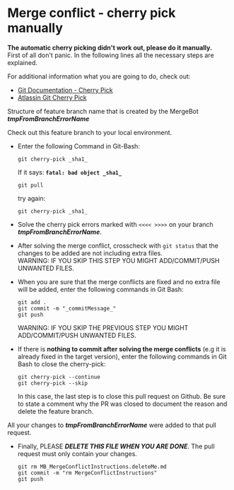 # Merge conflict - cherry pick manually

**The automatic cherry picking didn't work out, please do it manually.**  
First of all don't panic. 
In the following lines all the necessary steps are explained.

For additional information what you are going to do, check out:  
- [Git Documentation - Cherry Pick](https://git-scm.com/docs/git-cherry-pick)  
- [Atlassin Git Cherry Pick](https://www.atlassian.com/git/tutorials/cherry-pick)  

Structure of feature branch name that is created by the MergeBot
**_tmpFromBranchErrorName_**  

Check out this feature branch to your local environment.

- Enter the following Command in Git-Bash:  

  ```
  git cherry-pick _sha1_
  ```     
  If it says: **`fatal: bad object _sha1_`**  
  ```
  git pull
  ```

  try again:
  ```
  git cherry-pick _sha1_  
  ```
- Solve the cherry pick errors marked with ```<<<< >>>>``` on your branch **_tmpFromBranchErrorName_**.  
  
- After solving the merge conflict, crosscheck with `git status` that the changes to be added are not including extra files.  
  WARNING: IF YOU SKIP THIS STEP YOU MIGHT ADD/COMMIT/PUSH UNWANTED FILES.

- When you are sure that the merge conflicts are fixed and no extra file will be added, enter the following commands in Git Bash:  
  ```
  git add .  
  git commit -m "_commitMessage_"  
  git push  
  ```
  WARNING: IF YOU SKIP THE PREVIOUS STEP YOU MIGHT ADD/COMMIT/PUSH UNWANTED FILES. 

- If there is **nothing to commit after solving the merge conflicts** (e.g it is already fixed in the target version), 
  enter the following commands in Git Bash to close the cherry-pick:  
  ```
  git cherry-pick --continue  
  git cherry-pick --skip  
  ```
  In this case, the last step is to close this pull request on Github. 
  Be sure to state a comment why the PR was closed to document the reason and delete the feature branch.

All your changes to **_tmpFromBranchErrorName_** were added to that pull request.  

- Finally, PLEASE **_DELETE THIS FILE WHEN YOU ARE DONE_**. 
  The pull request must only contain your changes.
  ```
  git rm MB_MergeConflictInstructions.deleteMe.md
  git commit -m "rm MergeConflictInstructions"
  git push
  ```
